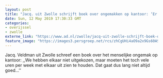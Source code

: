```yaml
---
layout: post
title: "Jacq. uit Zwolle schrijft boek over ongemakken op kantoor: ‘Er zijn gewoon heel rare kantoormensen’"
date: Sun, 12 May 2019 17:30:33 GMT
categories: 
- overijssel 
- zwolle 
externe_link: "https://www.ad.nl/zwolle/jacq-uit-zwolle-schrijft-boek-over-ongemakken-op-kantoor-er-zijn-gewoon-heel-rare-kantoormensen~a9bcb6ac/"
feature_image: "https://images3.persgroep.net/rcs/zhCgUHi4aO9a2x9Gs60ASVLcLVc/diocontent/147338331/_fitwidth/400/?appId=21791a8992982cd8da851550a453bd7f&quality=0.7"
---
```


Jacq. Veldman uit Zwolle schreef een boek over het menselijke ongemak op kantoor: ,,We hebben elkaar niet uitgekozen, maar moeten het toch vele uren per week met elkaar uit zien te houden. Dat gaat dus lang niet altijd goed...’’

